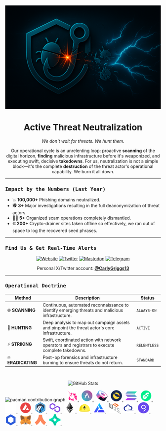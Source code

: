 <p align="center">
  <img src="https://github.com/phishdestroy/phishdestroy/blob/main/image.png?raw=true" alt="Phish Destroy Banner"/>
</p>

<h1 align="center">Active Threat Neutralization</h1>

<p align="center">
  <em>We don't wait for threats. We hunt them.</em>
</p>

<p align="center">
Our operational cycle is an unrelenting loop: proactive <b>scanning</b> of the digital horizon, <b>finding</b> malicious infrastructure before it's weaponized, and executing swift, decisive <b>takedowns</b>. For us, neutralization is not a simple block—it's the complete <b>destruction</b> of the threat actor's operational capability. We burn it all down.
</p>

---

### <samp>Impact by the Numbers (Last Year)</samp>

-   💥 **100,000+** Phishing domains neutralized.
-   🕵️ **3+** Major investigations resulting in the full deanonymization of threat actors.
-   🏴‍☠️ **5+** Organized scam operations completely dismantled.
-   ⛓️ **200+** Crypto-drainer sites taken offline so effectively, we ran out of space to log the recovered seed phrases.

---

### <samp>Find Us & Get Real-Time Alerts</samp>

<p align="center">
  <a href="https://www.phishdestroy.io/"><img src="https://img.shields.io/badge/Website-phishdestroy.io-blue?style=for-the-badge&logo=googlechrome&logoColor=white" alt="Website"></a>
  <a href="https://twitter.com/Phish_Destroy"><img src="https://img.shields.io/badge/X_/_Twitter-@Phish_Destroy-000000?style=for-the-badge&logo=x" alt="Twitter"></a>
  <a href="https://mastodon.social/@phishdestroy"><img src="https://img.shields.io/badge/Mastodon-@phishdestroy-6364FF?style=for-the-badge&logo=mastodon&logoColor=white" alt="Mastodon"></a>
  <a href="https://t.me/PhishDestroyAlerts"><img src="https://img.shields.io/badge/Telegram-Alerts_Channel-2CA5E0?style=for-the-badge&logo=telegram&logoColor=white" alt="Telegram"></a>
</p>

<p align="center">
  Personal X/Twitter account: <strong><a href="https://twitter.com/CarlyGriggs13">@CarlyGriggs13</a></strong>
</p>

---

### <samp>Operational Doctrine</samp>

| Method                 | Description                                                                                             | Status      |
| ---------------------- | ------------------------------------------------------------------------------------------------------- | ----------- |
| 🌐 **SCANNING** | Continuous, automated reconnaissance to identify emerging threats and malicious infrastructure.         | `ALWAYS-ON` |
| 🎯 **HUNTING** | Deep analysis to map out campaign assets and pinpoint the threat actor's core infrastructure.           | `ACTIVE`    |
| ⚡ **STRIKING** | Swift, coordinated action with network operators and registrars to execute complete takedowns.          | `RELENTLESS`|
| 🔥 **ERADICATING** | Post-op forensics and infrastructure burning to ensure threats do not return.                           | `STANDARD`  |

<br>

<p align="center">
  <img src="https://github-readme-stats.vercel.app/api?username=phishdestroy&show_icons=true&theme=tokyonight&include_all_commits=true&count_private=true" alt="GitHub Stats"/>
</p>
<picture>
  <source media="(prefers-color-scheme: dark)" srcset="https://raw.githubusercontent.com/phishdestroy/phishdestroy/output/pacman-contribution-graph-dark.svg">
  <source media="(prefers-color-scheme: light)" srcset="https://raw.githubusercontent.com/phishdestroy/phishdestroy/output/pacman-contribution-graph.svg">
  <img alt="pacman contribution graph" src="https://raw.githubusercontent.com/phishdestroy/phishdestroy/output/pacman-contribution-graph.svg">
</picture>
<a href="https://uniswap.org/" target="_blank" rel="noreferrer"><picture>
<img height="36" width="36" src="https://raw.githubusercontent.com/ShahVandit8/profile-x/refs/heads/main/public/icons/skills/uniswap-colored.svg" alt="Uniswap" />
</picture></a> &nbsp;
<a href="https://aave.com/" target="_blank" rel="noreferrer"><picture>
<img height="36" width="36" src="https://raw.githubusercontent.com/ShahVandit8/profile-x/refs/heads/main/public/icons/skills/aave-colored.svg" alt="AAVE" />
</picture></a> &nbsp;
<a href="https://www.sushi.com/" target="_blank" rel="noreferrer"><picture>
<img height="36" width="36" src="https://raw.githubusercontent.com/ShahVandit8/profile-x/refs/heads/main/public/icons/skills/sushiswap-colored.svg" alt="Sushiswap" />
</picture></a> &nbsp;
<a href="https://www.terra.money/" target="_blank" rel="noreferrer"><picture>
<img height="36" width="36" src="https://raw.githubusercontent.com/ShahVandit8/profile-x/refs/heads/main/public/icons/skills/terra-colored.svg" alt="Terra" />
</picture></a> &nbsp;
<a href="https://solana.com/" target="_blank" rel="noreferrer"><picture>
<img height="36" width="36" src="https://raw.githubusercontent.com/ShahVandit8/profile-x/refs/heads/main/public/icons/skills/solana-colored.svg" alt="Solana" />
</picture></a> &nbsp;
<a href="https://www.onflow.org/" target="_blank" rel="noreferrer"><picture>
<img height="36" width="36" src="https://raw.githubusercontent.com/ShahVandit8/profile-x/refs/heads/main/public/icons/skills/flow-colored.svg" alt="Flow" />
</picture></a> &nbsp;
<a href="https://near.academy/" target="_blank" rel="noreferrer"><picture>
<img height="36" width="36" src="https://raw.githubusercontent.com/ShahVandit8/profile-x/refs/heads/main/public/icons/skills/near-colored-dark.svg" alt="Near" />
</picture></a> &nbsp;
<a href="https://www.avax.network/" target="_blank" rel="noreferrer"><picture>
<img height="36" width="36" src="https://raw.githubusercontent.com/ShahVandit8/profile-x/refs/heads/main/public/icons/skills/avalanche-colored.svg" alt="Avalanche" />
</picture></a> &nbsp;
<a href="https://portal.arbitrum.one/" target="_blank" rel="noreferrer"><picture>
<img height="36" width="36" src="https://raw.githubusercontent.com/ShahVandit8/profile-x/refs/heads/main/public/icons/skills/arbitrum-colored.svg" alt="Arbitrum" />
</picture></a> &nbsp;
<a href="https://polygon.technology/" target="_blank" rel="noreferrer"><picture>
<img height="36" width="36" src="https://raw.githubusercontent.com/ShahVandit8/profile-x/refs/heads/main/public/icons/skills/polygon-colored.svg" alt="Polygon" />
</picture></a> &nbsp;
<a href="https://ethereum.org/en/" target="_blank" rel="noreferrer"><picture>
<img height="36" width="36" src="https://raw.githubusercontent.com/ShahVandit8/profile-x/refs/heads/main/public/icons/skills/ethereum-colored.svg" alt="Ethereum" />
</picture></a> &nbsp;
<a href="https://hardhat.org/" target="_blank" rel="noreferrer"><picture>
<img height="36" width="36" src="https://raw.githubusercontent.com/ShahVandit8/profile-x/refs/heads/main/public/icons/skills/hardhat-colored.svg" alt="Hardhat" />
</picture></a> &nbsp;
<a href="https://docs.alchemy.com/alchemy/documentation/alchemy-web3" target="_blank" rel="noreferrer"><picture>
<img height="36" width="36" src="https://raw.githubusercontent.com/ShahVandit8/profile-x/refs/heads/main/public/icons/skills/alchemy-colored.svg" alt="Alchemy" />
</picture></a> &nbsp;
<a href="https://web3js.readthedocs.io/en/v1.7.1/#" target="_blank" rel="noreferrer"><picture>
<img height="36" width="36" src="https://raw.githubusercontent.com/ShahVandit8/profile-x/refs/heads/main/public/icons/skills/web3js-colored.svg" alt="Web3Js" />
</picture></a> &nbsp;
<a href="https://ethers.io" target="_blank" rel="noreferrer"><picture>
<img height="36" width="36" src="https://raw.githubusercontent.com/ShahVandit8/profile-x/refs/heads/main/public/icons/skills/ethers-colored.svg" alt="Ethers" />
</picture></a> &nbsp;
<a href="https://thegraph.com/en/" target="_blank" rel="noreferrer"><picture>
<img height="36" width="36" src="https://raw.githubusercontent.com/ShahVandit8/profile-x/refs/heads/main/public/icons/skills/the-graph-colored.svg" alt="The Graph" />
</picture></a> &nbsp;
<a href="https://chain.link/" target="_blank" rel="noreferrer"><picture>
<img height="36" width="36" src="https://raw.githubusercontent.com/ShahVandit8/profile-x/refs/heads/main/public/icons/skills/chainlink-colored.svg" alt="Chainlink" />
</picture></a> &nbsp;
<a href="https://metamask.io/" target="_blank" rel="noreferrer"><picture>
<img height="36" width="36" src="https://raw.githubusercontent.com/ShahVandit8/profile-x/refs/heads/main/public/icons/skills/metamask-colored.svg" alt="MetaMask" />
</picture></a> &nbsp;
<a href="https://www.argent.xyz/" target="_blank" rel="noreferrer"><picture>
<img height="36" width="36" src="https://raw.githubusercontent.com/ShahVandit8/profile-x/refs/heads/main/public/icons/skills/argent-colored.svg" alt="Argent" />
</picture></a> &nbsp;
<a href="https://www.nansen.ai/" target="_blank" rel="noreferrer"><picture>
<img height="36" width="36" src="https://raw.githubusercontent.com/ShahVandit8/profile-x/refs/heads/main/public/icons/skills/nansen-colored.svg" alt="Nansen" />
</picture></a> &nbsp;
